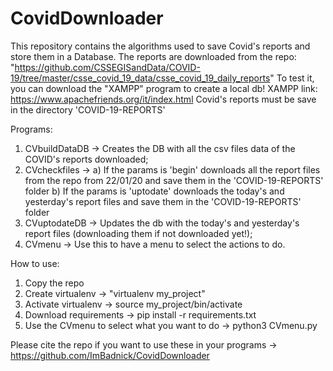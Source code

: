 # CovidDownloader
This repository contains the algorithms used to save Covid's reports and store them in a Database.
The reports are downloaded from the repo: "https://github.com/CSSEGISandData/COVID-19/tree/master/csse_covid_19_data/csse_covid_19_daily_reports"
To test it, you can download the "XAMPP" program to create a local db! XAMPP link: https://www.apachefriends.org/it/index.html
Covid's reports must be save in the directory 'COVID-19-REPORTS'

Programs:
1) CVbuildDataDB -> Creates the DB with all the csv files data of the COVID's reports downloaded;
2) CVcheckfiles -> 
	a) If the params is 'begin' downloads all the report files from the repo from 22/01/20 and save them in the 'COVID-19-REPORTS' folder
	b) If the params is 'uptodate' downloads the today's and yesterday's report files and save them in the 'COVID-19-REPORTS' folder
3) CVuptodateDB -> Updates the db with the today's and yesterday's report files (downloading them if not downloaded yet!);
4) CVmenu -> Use this to have a menu to select the actions to do.

How to use:
1) Copy the repo
2) Create virtualenv -> "virtualenv my_project"
3) Activate virtualenv -> source my_project/bin/activate
4) Download requirements -> pip install -r requirements.txt
5) Use the CVmenu to select what you want to do -> python3 CVmenu.py

Please cite the repo if you want to use these in your programs -> https://github.com/ImBadnick/CovidDownloader







